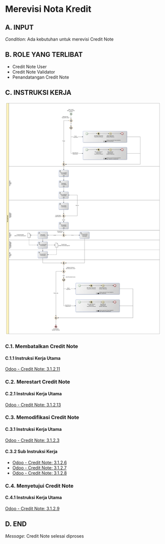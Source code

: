 # Merevisi Nota Kredit

## <a name="input">A. INPUT</a>

*Condition*: Ada kebutuhan untuk merevisi Credit Note

## <a name="role">B. ROLE YANG TERLIBAT</a>

* Credit Note User
* Credit Note Validator
* Penandatangan Credit Note

## <a name="instruksi">C. INSTRUKSI KERJA</a>

![](../img/prosedur-kerja/merevisi-credit-note.png)

### C.1. Membatalkan Credit Note

#### C.1.1 Instruksi Kerja Utama

[Odoo - Credit Note: 3.1.2.11](../transaksi/credit-note/batal.md)

### C.2. Merestart Credit Note

#### C.2.1 Instruksi Kerja Utama

[Odoo - Credit Note: 3.1.2.13](../transaksi/credit-note/restart.md)

### C.3. Memodifikasi Credit Note

#### C.3.1 Instruksi Kerja Utama

[Odoo - Credit Note: 3.1.2.3](../transaksi/credit-note/modifikasi.md)

#### C.3.2 Sub Instruksi Kerja

* [Odoo - Credit Note: 3.1.2.6](../transaksi/credit-note/membuat-manual-invoice-line.md)
* [Odoo - Credit Note: 3.1.2.7](../transaksi/credit-note/memodifikasi-invoice-line.md)
* [Odoo - Credit Note: 3.1.2.8](../transaksi/credit-note/menghapus-invoice-line.md)

### C.4. Menyetujui Credit Note

#### C.4.1 Instruksi Kerja Utama

[Odoo - Credit Note: 3.1.2.9](../transaksi/credit-note/approve.md)

## <a name="input">D. END</a>

*Message*: Credit Note selesai diproses
